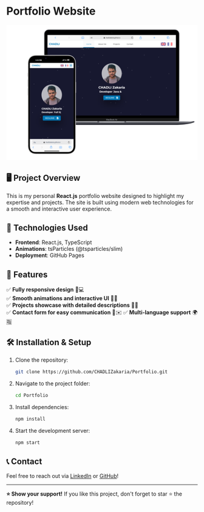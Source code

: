 # Portfolio Website
![Readme Image](Readme.png)


## 🖥️ Project Overview
This is my personal **React.js** portfolio website designed to highlight my expertise and projects. The site is built using modern web technologies for a smooth and interactive user experience.

## 🔧 Technologies Used
- **Frontend**: React.js, TypeScript
- **Animations**: tsParticles (@tsparticles/slim)
- **Deployment**: GitHub Pages

## 🌟 Features
✅ **Fully responsive design** 📱💻  
✅ **Smooth animations and interactive UI** 🎨✨  
✅ **Projects showcase with detailed descriptions** 📂📝  
✅ **Contact form for easy communication** 📩✉️ 
✅ **Multi-language support** 🌍🈯  


## 🛠️ Installation & Setup
1. Clone the repository:
   ```sh
   git clone https://github.com/CHADLIZakaria/Portfolio.git
   ```
2. Navigate to the project folder:
   ```sh
   cd Portfolio
   ```
3. Install dependencies:
   ```sh
   npm install
   ```
4. Start the development server:
   ```sh
   npm start
   ```

## 📞 Contact
Feel free to reach out via [LinkedIn](https://www.linkedin.com/in/zakaria-chadli/) or [GitHub](https://github.com/CHADLIZakaria)!

---
**⭐ Show your support!**
If you like this project, don't forget to star ⭐ the repository!

